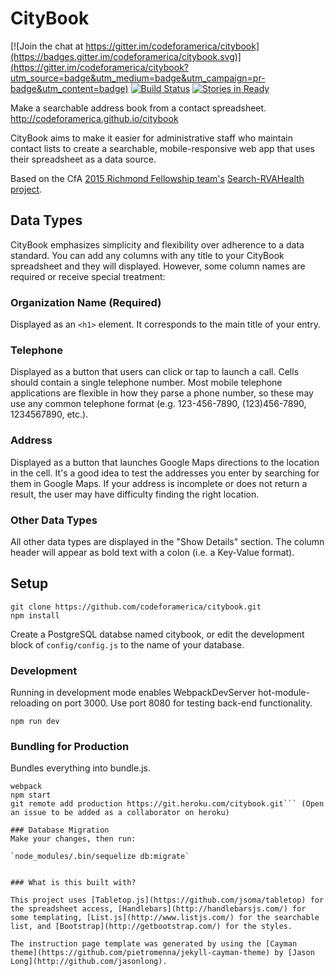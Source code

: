 # CityBook

[![Join the chat at https://gitter.im/codeforamerica/citybook](https://badges.gitter.im/codeforamerica/citybook.svg)](https://gitter.im/codeforamerica/citybook?utm_source=badge&utm_medium=badge&utm_campaign=pr-badge&utm_content=badge)
[![Build Status](https://travis-ci.org/codeforamerica/citybook.png)](https://travis-ci.org/codeforamerica/citybook)  [![Stories in Ready](https://badge.waffle.io/codeforamerica/citybook.png?label=ready&title=Ready)](https://waffle.io/codeforamerica/citybook)

Make a searchable address book from a contact spreadsheet.
http://codeforamerica.github.io/citybook

CityBook aims to make it easier for administrative staff who maintain contact lists to create a searchable, mobile-responsive web app that uses their spreadsheet as a data source.

Based on the CfA [2015 Richmond Fellowship team's](http://rva.codeforamerica.org) [Search-RVAHealth project](https://github.com/codeforamerica/search-rvahealth).

## Data Types

CityBook emphasizes simplicity and flexibility over adherence to a data standard. You can add any columns with any title to your CityBook spreadsheet and they will displayed. However, some column names are required or receive special treatment:

### Organization Name (Required)
Displayed as an `<h1>` element. It corresponds to the main title of your entry.

### Telephone
Displayed as a button that users can click or tap to launch a call. Cells should contain a single telephone number. Most mobile telephone applications are flexible in how they parse a phone number, so these may use any common telephone format (e.g. 123-456-7890, (123)456-7890, 1234567890, etc.).

### Address
Displayed as a button that launches Google Maps directions to the location in the cell. It's a good idea to test the addresses you enter by searching for them in Google Maps. If your address is incomplete or does not return a result, the user may have difficulty finding the right location.

### Other Data Types
All other data types are displayed in the "Show Details" section. The column header will appear as bold text with a colon (i.e. a Key-Value format).

## Setup

```
git clone https://github.com/codeforamerica/citybook.git
npm install
```

Create a PostgreSQL databse named citybook, or edit the development block of `config/config.js` to the name of your database.

### Development
Running in development mode enables WebpackDevServer hot-module-reloading on port 3000. Use port 8080 for testing back-end functionality.

`npm run dev`

### Bundling for Production
Bundles everything into bundle.js.

```
webpack
npm start
git remote add production https://git.heroku.com/citybook.git``` (Open an issue to be added as a collaborator on heroku)

### Database Migration
Make your changes, then run:

`node_modules/.bin/sequelize db:migrate`


### What is this built with?

This project uses [Tabletop.js](https://github.com/jsoma/tabletop) for the spreadsheet access, [Handlebars](http://handlebarsjs.com/) for some templating, [List.js](http://www.listjs.com/) for the searchable list, and [Bootstrap](http://getbootstrap.com/) for the styles.

The instruction page template was generated by using the [Cayman theme](https://github.com/pietromenna/jekyll-cayman-theme) by [Jason Long](http://github.com/jasonlong).
